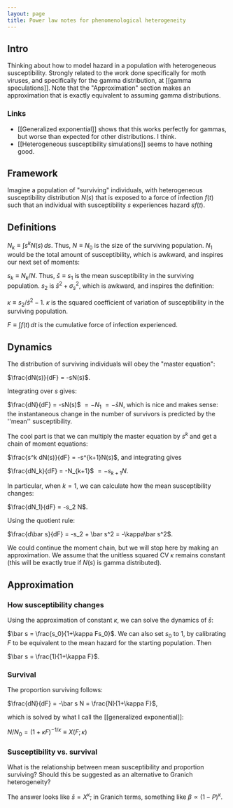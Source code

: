 ```yaml
---
layout: page
title: Power law notes for phenomenological heterogeneity
---
```


## Intro 

Thinking about how to model hazard in a population with heterogeneous susceptibility.  Strongly related to the work done specifically for moth viruses, and specifically for the gamma distribution, at [[gamma speculations]].  Note that the "Approximation" section makes an approximation that is exactly equivalent to assuming gamma distributions.

### Links 

* [[Generalized exponential]] shows that this works perfectly for gammas, but worse than expected for other distributions.  I think.
* [[Heterogeneous susceptibility simulations]] seems to have nothing good.

## Framework 

Imagine a population of "surviving" individuals, with heterogeneous susceptibility distribution $N(s)$ that is exposed to a force of infection $f(t)$ such that an individual with susceptibility $s$ experiences hazard $s f(t)$.

## Definitions 

$N_k \equiv \int{s^k N(s)\,ds}$.  Thus, $N \equiv N_0$ is the size of the surviving population.  $N_1$ would be the total amount of susceptibility, which is awkward, and inspires our next set of moments:

$s_k \equiv N_k/N$.  Thus, $\bar s \equiv s_1$ is the mean susceptibility in the surviving population.  $s_2$ is $\bar s^2 + \sigma_s^2$, which is awkward, and inspires the definition:

$\kappa \equiv s_2/\bar s^2 - 1$.  $\kappa$ is the squared coefficient of variation of susceptibility in the surviving population.

$F \equiv \int{f(t)\,dt}$ is the cumulative force of infection experienced.

## Dynamics 

The distribution of surviving individuals will obey the "master equation":

$\frac{dN(s)}{dF} = -sN(s)$.

Integrating over $s$ gives: 

$\frac{dN}{dF} = -sN(s)$ $= -N_1$ $=-\bar s N$, which is nice and makes sense: the instantaneous change in the number of survivors is predicted by the ''mean'' susceptibility.

The cool part is that we can multiply the master equation by $s^k$ and get a chain of moment equations:

$\frac{s^k dN(s)}{dF} = -s^{k+1}N(s)$, and integrating gives

$\frac{dN_k}{dF} = -N_{k+1}$ $=-s_{k+1} N$.

In particular, when $k=1$, we can calculate how the mean susceptibility changes:

$\frac{dN_1}{dF} = -s_2 N$.

Using the quotient rule:

$\frac{d\bar s}{dF} = -s_2 + \bar s^2 = -\kappa\bar s^2$.

We could continue the moment chain, but we will stop here by making an approximation.  We assume that the unitless squared CV $\kappa$ remains constant (this will be exactly true if $N(s)$ is gamma distributed).

## Approximation 

### How susceptibility changes 

Using the approximation of constant $\kappa$, we can solve the dynamics of $\bar s$:

$\bar s = \frac{s_0}{1+\kappa Fs_0}$.  We can also set $s_0$ to 1, by calibrating $F$ to be equivalent to the mean hazard for the starting population.  Then 

$\bar s = \frac{1}{1+\kappa F}$. 

### Survival 

The proportion surviving follows:

$\frac{dN}{dF} = -\bar s N = \frac{N}{1+\kappa F}$,

which is solved by what I call the [[generalized exponential]]:

$N/N_0 = (1+\kappa F)^{-1/\kappa} \equiv X(F; \kappa)$

### Susceptibility vs. survival 

What is the relationship between mean susceptibility and proportion surviving?  Should this be suggested as an alternative to Granich heterogeneity?

The answer looks like $\bar s = X^\kappa$; in Granich terms, something like $\beta \propto (1-P)^\kappa$.

